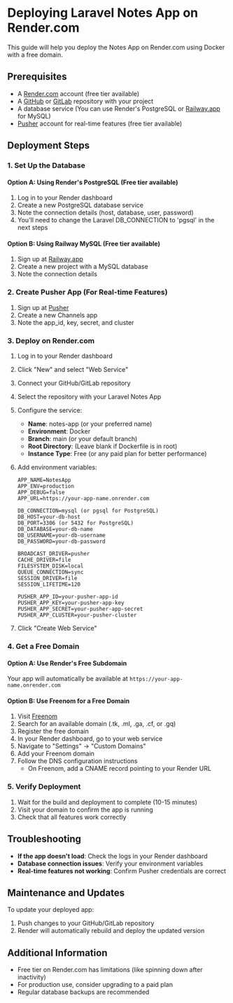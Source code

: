 # Deploying Laravel Notes App on Render.com

This guide will help you deploy the Notes App on Render.com using Docker with a free domain.

## Prerequisites

- A [Render.com](https://render.com) account (free tier available)
- A [GitHub](https://github.com) or [GitLab](https://gitlab.com) repository with your project
- A database service (You can use Render's PostgreSQL or [Railway.app](https://railway.app) for MySQL)
- [Pusher](https://pusher.com) account for real-time features (free tier available)

## Deployment Steps

### 1. Set Up the Database

#### Option A: Using Render's PostgreSQL (Free tier available)

1. Log in to your Render dashboard
2. Create a new PostgreSQL database service
3. Note the connection details (host, database, user, password)
4. You'll need to change the Laravel DB_CONNECTION to 'pgsql' in the next steps

#### Option B: Using Railway MySQL (Free tier available)

1. Sign up at [Railway.app](https://railway.app)
2. Create a new project with a MySQL database
3. Note the connection details

### 2. Create Pusher App (For Real-time Features)

1. Sign up at [Pusher](https://pusher.com)
2. Create a new Channels app
3. Note the app_id, key, secret, and cluster

### 3. Deploy on Render.com

1. Log in to your Render dashboard
2. Click "New" and select "Web Service"
3. Connect your GitHub/GitLab repository
4. Select the repository with your Laravel Notes App
5. Configure the service:
   - **Name**: notes-app (or your preferred name)
   - **Environment**: Docker
   - **Branch**: main (or your default branch)
   - **Root Directory**: (Leave blank if Dockerfile is in root)
   - **Instance Type**: Free (or any paid plan for better performance)

6. Add environment variables:
   ```
   APP_NAME=NotesApp
   APP_ENV=production
   APP_DEBUG=false
   APP_URL=https://your-app-name.onrender.com
   
   DB_CONNECTION=mysql (or pgsql for PostgreSQL)
   DB_HOST=your-db-host
   DB_PORT=3306 (or 5432 for PostgreSQL)
   DB_DATABASE=your-db-name
   DB_USERNAME=your-db-username
   DB_PASSWORD=your-db-password
   
   BROADCAST_DRIVER=pusher
   CACHE_DRIVER=file
   FILESYSTEM_DISK=local
   QUEUE_CONNECTION=sync
   SESSION_DRIVER=file
   SESSION_LIFETIME=120
   
   PUSHER_APP_ID=your-pusher-app-id
   PUSHER_APP_KEY=your-pusher-app-key
   PUSHER_APP_SECRET=your-pusher-app-secret
   PUSHER_APP_CLUSTER=your-pusher-cluster
   ```

7. Click "Create Web Service"

### 4. Get a Free Domain

#### Option A: Use Render's Free Subdomain

Your app will automatically be available at `https://your-app-name.onrender.com`

#### Option B: Use Freenom for a Free Domain

1. Visit [Freenom](https://www.freenom.com)
2. Search for an available domain (.tk, .ml, .ga, .cf, or .gq)
3. Register the free domain
4. In your Render dashboard, go to your web service
5. Navigate to "Settings" → "Custom Domains"
6. Add your Freenom domain
7. Follow the DNS configuration instructions
   - On Freenom, add a CNAME record pointing to your Render URL

### 5. Verify Deployment

1. Wait for the build and deployment to complete (10-15 minutes)
2. Visit your domain to confirm the app is running
3. Check that all features work correctly

## Troubleshooting

- **If the app doesn't load**: Check the logs in your Render dashboard
- **Database connection issues**: Verify your environment variables
- **Real-time features not working**: Confirm Pusher credentials are correct

## Maintenance and Updates

To update your deployed app:
1. Push changes to your GitHub/GitLab repository
2. Render will automatically rebuild and deploy the updated version

## Additional Information

- Free tier on Render.com has limitations (like spinning down after inactivity)
- For production use, consider upgrading to a paid plan
- Regular database backups are recommended 
